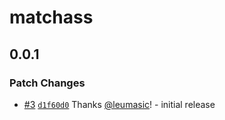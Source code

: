 # matchass

## 0.0.1

### Patch Changes

- [#3](https://github.com/leumasic/matchass/pull/3) [`d1f60d0`](https://github.com/leumasic/matchass/commit/d1f60d0b31b25bca53e180be3dafe94b23d8eb77) Thanks [@leumasic](https://github.com/leumasic)! - initial release
